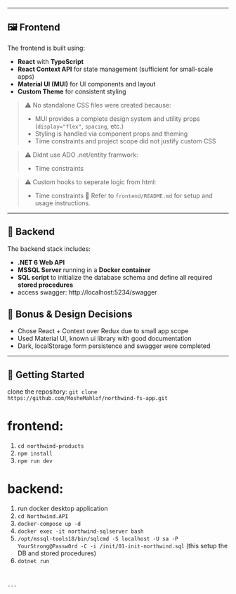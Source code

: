 
---

## 🖼️ Frontend

The frontend is built using:

- **React** with **TypeScript**
- **React Context API** for state management (sufficient for small-scale apps)
- **Material UI (MUI)** for UI components and layout
- **Custom Theme** for consistent styling

> ⚠️ No standalone CSS files were created because:
> - MUI provides a complete design system and utility props (`display="flex"`, `spacing`, etc.)
> - Styling is handled via component props and theming
> - Time constraints and project scope did not justify custom CSS

> ⚠️ Didnt use ADO .net/entity framwork:
> - Time constraints

> ⚠️ Custom hooks to seperate logic from html:
> - Time constraints
📌 Refer to `frontend/README.md` for setup and usage instructions.

---

## 🔧 Backend

The backend stack includes:

- **.NET 6 Web API**
- **MSSQL Server** running in a **Docker container**
- **SQL script** to initialize the database schema and define all required **stored procedures**
- access swagger: http://localhost:5234/swagger
## 📝 Bonus & Design Decisions

- Chose React + Context over Redux due to small app scope
- Used Material UI, known ui library with good documentation
- Dark, localStorage form persistence and swagger were completed

---

## 🚀 Getting Started

clone the repository: `git clone https://github.com/MosheMahlof/northwind-fs-app.git`

# frontend:
1. `cd northwind-products`
2. `npm install`
3. `npm run dev`

# backend:
1. run docker desktop application
2. `cd Northwind.API`
3. `docker-compose up -d`
4. `docker exec -it northwind-sqlserver bash`
5. `/opt/mssql-tools18/bin/sqlcmd -S localhost -U sa -P YourStrong@Passw0rd -C -i /init/01-init-northwind.sql` (this setup the DB and stored procedures)
6. `dotnet run`
```


---
